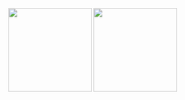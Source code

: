 <a href="https://github.com/take44444">
  <img align="left" height="170px" src="https://github-readme-stats-sigma-five.vercel.app/api?username=take44444&count_private=true&show_icons=true&theme=dracula" />
</a>
<a href="https://github.com/take44444">
  <img align="left" height="170px" src="https://github-readme-stats-sigma-five.vercel.app/api/top-langs/?username=take44444&layout=compact&theme=dracula&hide=html,css" />
</a>
